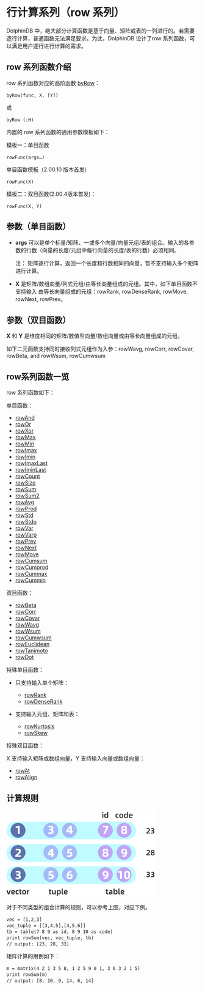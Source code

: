 # 行计算系列（row 系列）

DolphinDB 中，绝大部分计算函数是基于向量、矩阵或表的一列进行的。若需要逐行计算，普通函数无法满足要求。为此，DolphinDB 设计了row
系列函数，可以满足用户逐行进行计算的需求。

## row 系列函数介绍

row 系列函数对应的高阶函数 [byRow](../ho_funcs/byRow.html)：

```
byRow(func, X, [Y])
```

或

```
byRow (:H)
```

内置的 row 系列函数的通用参数模板如下：

模板一：单目函数

```
rowFunc(args…)
```

单目函数模板（2.00.10 版本首发）

```
rowFunc(X)
```

模板二：双目函数(2.00.4版本首发)：

```
rowFunc(X, Y)
```

## 参数（单目函数）

* **args**
  可以是单个标量/矩阵、一或多个向量/向量元组/表的组合。输入的各参数的行数（向量的长度/元组中每行向量的长度/表的行数）必须相同。

  注： 矩阵逐行计算，返回一个长度和行数相同的向量，暂不支持输入多个矩阵进行计算。
* **X** 是矩阵/数组向量/列式元组/由等长向量组成的元组。其中，如下单目函数不支持输入 由等长向量组成的元组：rowRank, rowDenseRank,
  rowMove, rowNext, rowPrev。

## 参数（双目函数）

**X** 和 **Y** 是维度相同的矩阵/数值型向量/数组向量或由等长向量组成的元组。

如下二元函数支持同时接收列式元组作为入参：rowWavg, rowCorr,
rowCovar, rowBeta, and rowWsum, rowCumwsum

## row系列函数一览

row 系列函数如下：

单目函数：

* [rowAnd](../r/rowAnd.html)
* [rowOr](../r/rowOr.html)
* [rowXor](../r/rowXor.html)
* [rowMax](../r/rowMax.html)
* [rowMin](../r/rowMin.html)
* [rowImax](../r/rowImax.html)
* [rowImin](../r/rowImin.html)
* [rowImaxLast](../r/rowimaxlast.html)
* [rowIminLast](../r/rowiminlast.html)
* [rowCount](../r/rowCount.html)
* [rowSize](../r/rowSize.html)
* [rowSum](../r/rowSum.html)
* [rowSum2](../r/rowSum2.html)
* [rowAvg](../r/rowAvg.html)
* [rowProd](../r/rowProd.html)
* [rowStd](../r/rowStd.html)
* [rowStdp](../r/rowStdp.html)
* [rowVar](../r/rowVar.html)
* [rowVarp](../r/rowVarp.html)
* [rowPrev](../r/rowPrev.html)
* [rowNext](../r/rowNext.html)
* [rowMove](../r/rowMove.html)
* [rowCumsum](../r/rowCumsum.html)
* [rowCumprod](../r/rowCumprod.html)
* [rowCummax](../r/rowCummax.html)
* [rowCummin](../r/rowCummin.html)

双目函数：

* [rowBeta](../r/rowBeta.html)
* [rowCorr](../r/rowCorr.html)
* [rowCovar](../r/rowCovar.html)
* [rowWavg](../r/rowWavg.html)
* [rowWsum](../r/rowWsum.html)
* [rowCumwsum](../r/rowCumwsum.html)
* [rowEuclidean](../r/rowEuclidean.html)
* [rowTanimoto](../r/rowTanimoto.html)
* [rowDot](../r/rowDot.html)

特殊单目函数：

* 只支持输入单个矩阵：

  + [rowRank](../r/rowRank.html)
  + [rowDenseRank](../r/rowDenseRank.html)
* 支持输入元组、矩阵和表：

  + [rowKurtosis](../r/rowKurtosis.html)
  + [rowSkew](../r/rowSkew.html)

特殊双目函数：

X 支持输入矩阵或数组向量，Y 支持输入向量或数组向量：

* [rowAt](../r/rowAt.html)
* [rowAlign](../r/rowAlign.html)

## 计算规则

![](../../images/rowfunc_1.png)

对于不同类型的组合计算的规则，可以参考上图，对应下例。

```
vec = [1,2,3]
vec_tuple = [[3,4,5],[4,5,6]]
tb = table(7 8 9 as id, 8 9 10 as code)
print rowSum(vec, vec_tuple, tb)
// output: [23, 28, 33]
```

矩阵计算的用例如下：

```
m = matrix(4 2 1 3 5 8, 1 2 5 9 0 1, 3 6 3 2 1 5)
print rowSum(m)
// output: [8, 10, 9, 14, 6, 14]
```

